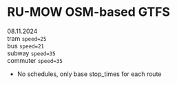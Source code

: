 # RU-MOW OSM-based GTFS

08.11.2024\
tram `speed=25`\
bus `speed=21`\
subway `speed=35`\
commuter `speed=35`

- No schedules, only base stop_times for each route